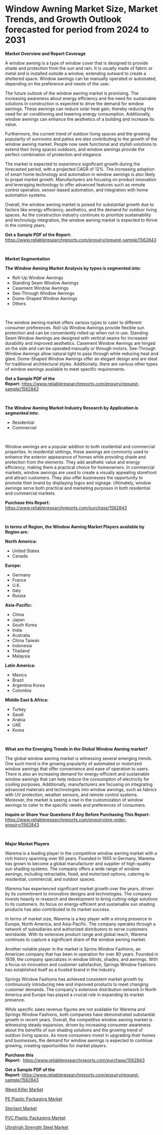 <p><h1>Window Awning Market Size, Market Trends, and Growth Outlook forecasted for period from 2024 to 2031</h1></p><p><strong>Market Overview and Report Coverage</strong></p>
<p><p>A window awning is a type of window cover that is designed to provide shade and protection from the sun and rain. It is usually made of fabric or metal and is installed outside a window, extending outward to create a sheltered space. Window awnings can be manually operated or automated, depending on the preference and needs of the user.</p><p>The future outlook of the window awning market is promising. The increasing awareness about energy efficiency and the need for sustainable solutions in construction is expected to drive the demand for window awnings. These awnings can reduce solar heat gain, thereby reducing the need for air conditioning and lowering energy consumption. Additionally, window awnings can enhance the aesthetics of a building and increase its value.</p><p>Furthermore, the current trend of outdoor living spaces and the growing popularity of sunrooms and patios are also contributing to the growth of the window awning market. People now seek functional and stylish solutions to extend their living spaces outdoors, and window awnings provide the perfect combination of protection and elegance.</p><p>The market is expected to experience significant growth during the forecasted period, with a projected CAGR of 12%. The increasing adoption of smart home technology and automation in window awnings is also likely to propel market growth. Manufacturers are focusing on product innovation and leveraging technology to offer advanced features such as remote control operation, sensor-based automation, and integration with home automation systems.</p><p>Overall, the window awning market is poised for substantial growth due to factors like energy efficiency, aesthetics, and the demand for outdoor living spaces. As the construction industry continues to prioritize sustainability and technology integration, the window awning market is expected to thrive in the coming years.</p></p>
<p><strong>Get a Sample PDF of the Report:</strong> <a href="https://www.reliableresearchreports.com/enquiry/request-sample/1562843">https://www.reliableresearchreports.com/enquiry/request-sample/1562843</a></p>
<p>&nbsp;</p>
<p><strong>Market Segmentation</strong></p>
<p><strong>The Window Awning Market Analysis by types is segmented into:</strong></p>
<p><ul><li>Roll-Up Window Awnings</li><li>Standing Seam Window Awnings</li><li>Casement Window Awnings</li><li>See-Through Window Awnings</li><li>Dome-Shaped Window Awnings</li><li>Others</li></ul></p>
<p>&nbsp;</p>
<p><p>The window awning market offers various types to cater to different consumer preferences. Roll-Up Window Awnings provide flexible sun protection and can be conveniently rolled up when not in use. Standing Seam Window Awnings are designed with vertical seams for increased durability and improved aesthetics. Casement Window Awnings are hinged on the side and can be operated manually or through motors. See-Through Window Awnings allow natural light to pass through while reducing heat and glare. Dome-Shaped Window Awnings offer an elegant design and are ideal for traditional architectural styles. Additionally, there are various other types of window awnings available to meet specific requirements.</p></p>
<p><strong>Get a Sample PDF of the Report:</strong>&nbsp;<a href="https://www.reliableresearchreports.com/enquiry/request-sample/1562843">https://www.reliableresearchreports.com/enquiry/request-sample/1562843</a></p>
<p>&nbsp;</p>
<p><strong>The Window Awning Market Industry Research by Application is segmented into:</strong></p>
<p><ul><li>Residential</li><li>Commercial</li></ul></p>
<p>&nbsp;</p>
<p><p>Window awnings are a popular addition to both residential and commercial properties. In residential settings, these awnings are commonly used to enhance the exterior appearance of homes while providing shade and protection from the elements. They add aesthetic value and energy efficiency, making them a practical choice for homeowners. In commercial markets, window awnings are used to create a visually appealing storefront and attract customers. They also offer businesses the opportunity to promote their brand by displaying logos and signage. Ultimately, window awnings serve both practical and marketing purposes in both residential and commercial markets.</p></p>
<p><strong>Purchase this Report:</strong>&nbsp; <a href="https://www.reliableresearchreports.com/purchase/1562843">https://www.reliableresearchreports.com/purchase/1562843</a></p>
<p>&nbsp;</p>
<p><strong>In terms of Region, the Window Awning Market Players available by Region are:</strong></p>
<p>
    <p> <strong> North America: </strong>
        <ul>
            <li>United States</li>
            <li>Canada</li>
        </ul>
        </p> 
    <p> <strong> Europe: </strong>
        <ul>
            <li>Germany</li>
            <li>France</li>
            <li>U.K.</li>
            <li>Italy</li>
            <li>Russia</li>
        </ul>
        </p> 
    <p> <strong> Asia-Pacific: </strong>
        <ul>
            <li>China</li>
            <li>Japan</li>
            <li>South Korea</li>
            <li>India</li>
            <li>Australia</li>
            <li>China Taiwan</li>
            <li>Indonesia</li>
            <li>Thailand</li>
            <li>Malaysia</li>
        </ul>
        </p> 
    <p> <strong> Latin America: </strong>
        <ul>
            <li>Mexico</li>
            <li>Brazil</li>
            <li>Argentina Korea</li>
            <li>Colombia</li>
        </ul>
        </p> 
    <p> <strong> Middle East & Africa: </strong>
        <ul>
            <li>Turkey</li>
            <li>Saudi</li>
            <li>Arabia</li>
            <li>UAE</li>
            <li>Korea</li>
        </ul>
    </p>
    </p>
<p>&nbsp;</p>
<p><strong>What are the Emerging Trends in the Global Window Awning market?</strong></p>
<p><p>The global window awning market is witnessing several emerging trends. One such trend is the growing popularity of automated or motorized window awnings that offer convenience and ease of operation to users. There is also an increasing demand for energy-efficient and sustainable window awnings that can help reduce the consumption of electricity for cooling purposes. Additionally, manufacturers are focusing on integrating advanced materials and technologies into window awnings, such as fabrics with UV protection, weather sensors, and remote control systems. Moreover, the market is seeing a rise in the customization of window awnings to cater to the specific needs and preferences of consumers.</p></p>
<p><strong>Inquire or Share Your Questions If Any Before Purchasing This Report</strong>- <a href="https://www.reliableresearchreports.com/enquiry/pre-order-enquiry/1562843">https://www.reliableresearchreports.com/enquiry/pre-order-enquiry/1562843</a></p>
<p>&nbsp;</p>
<p><strong>Major Market Players</strong></p>
<p><p>Warema is a leading player in the competitive window awning market with a rich history spanning over 60 years. Founded in 1955 in Germany, Warema has grown to become a global manufacturer and supplier of high-quality sun shading systems. The company offers a wide range of window awnings, including retractable, fixed, and motorized options, catering to residential, commercial, and outdoor spaces.</p><p>Warema has experienced significant market growth over the years, driven by its commitment to innovative designs and technologies. The company invests heavily in research and development to bring cutting-edge solutions to its customers. Its focus on energy-efficient and sustainable sun shading products has also contributed to its market success.</p><p>In terms of market size, Warema is a key player with a strong presence in Europe, North America, and Asia-Pacific. The company operates through a network of subsidiaries and authorized distributors to serve customers worldwide. With its extensive product range and global reach, Warema continues to capture a significant share of the window awning market.</p><p>Another notable player in the market is Sprins Window Fashions, an American company that has been in operation for over 80 years. Founded in 1939, the company specializes in window blinds, shades, and awnings. With a focus on innovation and customer satisfaction, Springs Window Fashions has established itself as a trusted brand in the industry.</p><p>Springs Window Fashions has achieved consistent market growth by continuously introducing new and improved products to meet changing customer demands. The company's extensive distribution network in North America and Europe has played a crucial role in expanding its market presence.</p><p>While specific sales revenue figures are not available for Warema and Springs Window Fashions, both companies have demonstrated substantial growth in recent years. Overall, the competitive window awning market is witnessing steady expansion, driven by increasing consumer awareness about the benefits of sun shading solutions and the growing trend of outdoor living spaces. As more consumers invest in upgrading their homes and businesses, the demand for window awnings is expected to continue growing, creating opportunities for market players.</p></p>
<p><strong>Purchase this Report:</strong>&nbsp;&nbsp;<a href="https://www.reliableresearchreports.com/purchase/1562843">https://www.reliableresearchreports.com/purchase/1562843</a></p>
<p></p>
<p><strong>Get a Sample PDF of the Report:</strong>&nbsp;<a href="https://www.reliableresearchreports.com/enquiry/request-sample/1562843">https://www.reliableresearchreports.com/enquiry/request-sample/1562843</a></p>
<p><p><a href="https://www.linkedin.com/pulse/weed-killer-market-size-share-amp-trends-analysis-report-application-lv5ie/">Weed Killer Market</a></p><p><a href="https://github.com/Chiragrp24/Market-Research-Report-List-2/blob/main/pe-plastic-packaging-market.md">PE Plastic Packaging Market</a></p><p><a href="https://www.linkedin.com/pulse/sterilant-market-research-report-unlocks-analysis-financial-status-rrebe/">Sterilant Market</a></p><p><a href="https://github.com/YashRP12/Market-Research-Report-List-2/blob/main/pvc-plastic-packaging-market.md">PVC Plastic Packaging Market</a></p><p><a href="https://www.linkedin.com/pulse/ultrahigh-strength-steel-market-share-amp-new-trends-analysis-dgjze/">Ultrahigh Strength Steel Market</a></p></p>